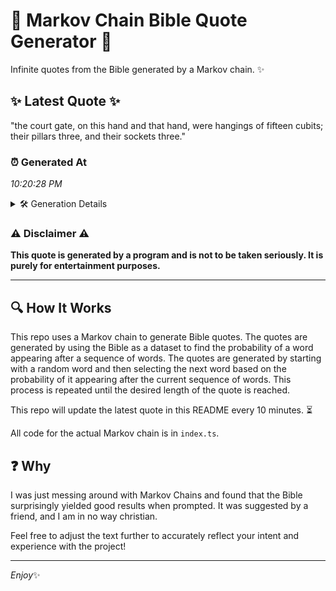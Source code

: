 # 📖 Markov Chain Bible Quote Generator 📖

Infinite quotes from the Bible generated by a Markov chain. ✨

## ✨ Latest Quote ✨
"the court gate, on this hand and that hand, were hangings of fifteen cubits; their pillars three, and their sockets three."

### ⏰ Generated At
*10:20:28 PM*

<details>
    <summary>🛠️ Generation Details</summary>
    <p>
        <strong>🌱 Seed:</strong> the<br>
        <strong>🔄 Iterations:</strong> 20<br>
        <strong>📜 Context History:</strong><br>[ the ]: court<br>[ the, court ]: gate,<br>[ the, court, gate, ]: on<br>[ the, court, gate,, on ]: this<br>[ the, court, gate,, on, this ]: hand<br>[ the, court, gate,, on, this, hand ]: and<br>[ court, gate,, on, this, hand, and ]: that<br>[ gate,, on, this, hand, and, that ]: hand,<br>[ on, this, hand, and, that, hand, ]: were<br>[ this, hand, and, that, hand,, were ]: hangings<br>[ hand, and, that, hand,, were, hangings ]: of<br>[ and, that, hand,, were, hangings, of ]: fifteen<br>[ that, hand,, were, hangings, of, fifteen ]: cubits;<br>[ hand,, were, hangings, of, fifteen, cubits; ]: their<br>[ were, hangings, of, fifteen, cubits;, their ]: pillars<br>[ hangings, of, fifteen, cubits;, their, pillars ]: three,<br>[ of, fifteen, cubits;, their, pillars, three, ]: and<br>[ fifteen, cubits;, their, pillars, three,, and ]: their<br>[ cubits;, their, pillars, three,, and, their ]: sockets<br>[ their, pillars, three,, and, their, sockets ]: three.<br>
    </p>
</details>

### ⚠️ Disclaimer ⚠️
**This quote is generated by a program and is not to be taken seriously. It is purely for entertainment purposes.**

---

## 🔍 How It Works

This repo uses a Markov chain to generate Bible quotes. The quotes are generated by using the Bible as a dataset to find the probability of a word appearing after a sequence of words. The quotes are generated by starting with a random word and then selecting the next word based on the probability of it appearing after the current sequence of words. This process is repeated until the desired length of the quote is reached.

This repo will update the latest quote in this README every 10 minutes. ⏳

All code for the actual Markov chain is in `index.ts`.

## ❓ Why

I was just messing around with Markov Chains and found that the Bible surprisingly yielded good results when prompted. 
It was suggested by a friend, and I am in no way christian.

Feel free to adjust the text further to accurately reflect your intent and experience with the project!

---

*Enjoy*✨
